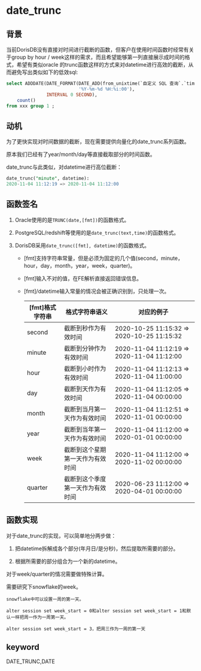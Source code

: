 # date_trunc

## 背景

当前DorisDB没有直接对时间进行截断的函数，但客户在使用时间函数时经常有关于group by hour / week这样的需求，而且希望能够第一列直接展示成时间的格式，希望有类似oracle 的trunc函数这样的方式来对datetime进行高效的截断，从而避免写出类似如下的低效sql:

```sql
select ADDDATE(DATE_FORMAT(DATE_ADD(from_unixtime(`自定义 SQL 查询`.`timestamp`), INTERVAL 8 HOUR),
                           '%Y-%m-%d %H:%i:00'),
               INTERVAL 0 SECOND),
    count()
from xxx group 1 ;
```

## 动机

为了更快实现对时间数据的截断，现在需要提供向量化的date_trunc系列函数。

原本我们已经有了year/month/day等直接截取部分的时间函数。

date_trunc与此类似，对datetime进行高位截断：

```sql
date_trunc("minute", datetime):
2020-11-04 11:12:19 => 2020-11-04 11:12:00
```

## 函数签名

1. Oracle使用的是`TRUNC(date,[fmt])`的函数格式。

2. PostgreSQL/redshift等使用的是`date_trunc(text,time)`的函数格式。

3. DorisDB采用`date_trunc([fmt], datetime)`的函数格式。

    * [fmt]支持字符串常量，但是必须为固定的几个值(second，minute，hour，day，month，year，week，quarter)。

    * [fmt]输入不对的值，在FE解析直接返回错误信息。

    * [fmt]/datetime输入常量的情况会被正确识别到，只处理一次。

        |  [fmt]格式字符串   |  格式字符串语义   |  对应的例子  |
        | --- | --- | --- |
        |  second   |  截断到秒作为有效时间   |  2020-10-25 11:15:32 => 2020-10-25 11:15:32  |
        | minute | 截断到分钟作为有效时间 | 2020-11-04 11:12:19 => 2020-11-04 11:12:00 |
        | hour | 截断到小时作为有效时间 | 2020-11-04 11:12:13 => 2020-11-04 11:00:00 |
        | day | 截断到天作为有效时间 | 2020-11-04 11:12:05 => 2020-11-04 00:00:00 |
        | month | 截断到当月第一天作为有效时间 | 2020-11-04 11:12:51 => 2020-11-01 00:00:00 |
        | year | 截断到当年第一天作为有效时间 | 2020-11-04 11:12:00 => 2020-01-01 00:00:00 |
        | week | 截断到这个星期第一天作为有效时间 | 2020-11-04 11:12:00 => 2020-11-02 00:00:00 |
        | quarter | 截断到这个季度第一天作为有效时间 | 2020-06-23 11:12:00 => 2020-04-01 00:00:00 |

## 函数实现

对于date_trunc的实现，可以简单地分两步做：

1. 把datetime拆解成各个部分(年月日/是分秒)，然后提取所需要的部分。

2. 根据所需要的部分组合为一个新的datetime。

对于week/quarter的情况需要做特殊计算。

需要研究下snowflake的week。

```plain text
snowflake中可以设置一周的第一天。

alter session set week_start = 0和alter session set week_start = 1和默认一样把周一作为一周第一天。

alter session set week_start = 3，把周三作为一周的第一天
```

## keyword

DATE_TRUNC,DATE
